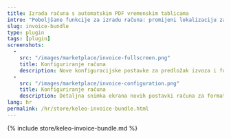 ```yaml
---
title: Izrada računa s automatskim PDF vremenskim tablicama
intro: "Poboljšane funkcije za izradu računa: promijeni lokalizaciju za novčane i datumske vrijednosti, automatska provjera PDF vremenske tablice za nove račune."
slug: invoice-bundle
type: plugin
tags: [plugin]
screenshots:
  - 
    src: "/images/marketplace/invoice-fullscreen.png"
    title: Konfiguriranje računa
    description: Nove konfiguracijske postavke za predložak izvoza i formata jezika
  - 
    src: "/images/marketplace/invoice-configuration.png"
    title: Konfiguriranje računa
    description: Detaljna snimka ekrana novih postavki računa za format jezika i predložak izvoza
lang: hr
permalink: /hr/store/keleo-invoice-bundle.html
---
```


{% include store/keleo-invoice-bundle.md %}
